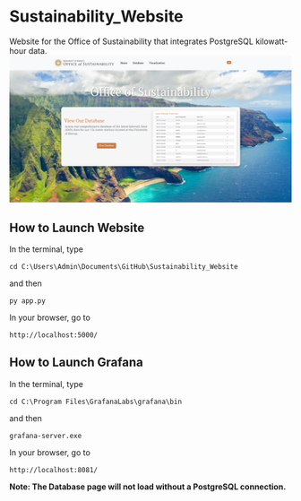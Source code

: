 # Sustainability_Website
Website for the Office of Sustainability that integrates PostgreSQL kilowatt-hour data.
![Alt text](website-screenshot.png)
## How to Launch Website
In the terminal, type
```
cd C:\Users\Admin\Documents\GitHub\Sustainability_Website
```
and then
```
py app.py
```
In your browser, go to
```
http://localhost:5000/
```

## How to Launch Grafana
In the terminal, type
```
cd C:\Program Files\GrafanaLabs\grafana\bin
```
and then
```
grafana-server.exe
```
In your browser, go to
```
http://localhost:8081/
```

**Note: The Database page will not load without a PostgreSQL connection.**
